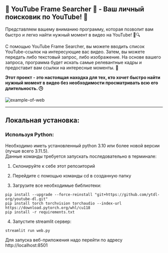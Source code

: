 ## 🌟 YouTube Frame Searcher 🌟 - Ваш личный поисковик по YouTube! 🧭

Представляем вашему вниманию программу, которая позволит вам быстро и легко найти нужный момент в видео на YouTube! 🎥🔍

С помощью YouTube Frame Searcher, вы можете вводить список YouTube-ссылок на интересующие вас видео. Затем, вы можете передать либо текстовый запрос, либо изображение. На основе вашего запроса, программа будет искать самые релевантные кадры и предоставит вам ссылки на интересные моменты. 🔗

__Этот проект - это настоящая находка для тех, кто хочет быстро найти нужный момент в видео без необходимости просматривать всю его длительность. 🕒__


![example-of-web](configs/example.gif)

---

## __Локальная установка:__

### __Используя Python:__
Необходимо иметь установленный python 3.10 или более новой версии (лучше всего 3.11.5). \
Данные команды требуется запускать последовательно в терминале:
1. Склонируйте к себе этот репозиторий 

2. Перейдите с помощью команды cd в созданную папку 

3. Загрузите все необходимые библиотеки:
```
pip install --upgrade --force-reinstall "git+https://github.com/ytdl-org/youtube-dl.git"
pip install torch torchvision torchaudio --index-url https://download.pytorch.org/whl/cu118
pip install -r requirements.txt
```
4. Запустите streamlit сервер:
```
streamlit run web.py
```
Для запуска веб-приложения надо перейти по адресу http://localhost:8501
